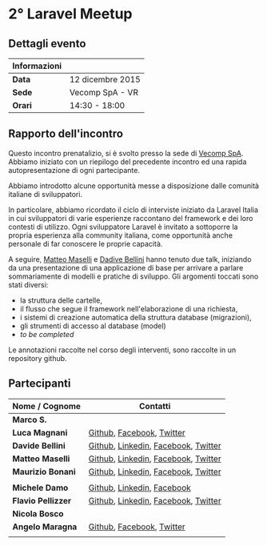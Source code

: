 
# 2° Laravel Meetup

## Dettagli evento

| Informazioni |                  |
| -------------|------------------|
| **Data**     | 12 dicembre 2015 |
| **Sede**     | Vecomp SpA - VR  |
| **Orari**    | 14:30 - 18:00    |

## Rapporto dell'incontro
Questo incontro prenatalizio, si è svolto presso la sede di [Vecomp SpA](http://www.vecomp.it). Abbiamo iniziato con un riepilogo del precedente incontro ed una rapida autopresentazione di ogni partecipante.

Abbiamo introdotto alcune opportunità messe a disposizione dalle comunità italiane di sviluppatori.

In particolare, abbiamo ricordato il ciclo di interviste iniziato da Laravel Italia in cui sviluppatori di varie esperienze raccontano del framework e dei loro contesti di utilizzo. Ogni sviluppatore Laravel è invitato a sottoporre la propria esperienza alla community italiana, come opportunità anche personale di far conoscere le proprie capacità. 

A seguire, [Matteo Maselli](https://github.com/daack) e [Dadive Bellini](https://github.com/billmn) hanno tenuto due talk, iniziando da una presentazione di una applicazione di base per arrivare a parlare sommariamente di modelli e pratiche di sviluppo.
Gli argomenti toccati sono stati diversi: 
- la struttura delle cartelle, 
- il flusso che segue il framework nell'elaborazione di una richiesta, 
- i sistemi di creazione automatica della struttura database (migrazioni), 
- gli strumenti di accesso al database (model)
- _to be completed_



Le annotazioni raccolte nel corso degli interventi, sono raccolte in un repository github.



## Partecipanti

| Nome / Cognome       | Contatti         |
| ---------------------|------------------|
| **Marco S.**         |                  |
| **Luca Magnani**     | [Github](https://github.com/themagnifico), [Facebook](https://www.facebook.com/luke.laravel), [Twitter](https://twitter.com/LukeLaravel) |
| **Davide Bellini**   | [Github](https://github.com/billmn), [Linkedin](https://it.linkedin.com/in/davide-bellini-4755973b), [Facebook](https://www.facebook.com/billmn83), [Twitter](https://twitter.com/billmn) |
| **Matteo Maselli**   | [Github](https://github.com/daack), [Linkedin](https://it.linkedin.com/in/matteo-maselli-4349766b), [Facebook](https://www.facebook.com/matteo.maselli), [Twitter](https://twitter.com/daack) |
| **Maurizio Bonani**  | [Github](https://github.com/mauricius), [Linkedin](https://it.linkedin.com/in/maurizio-bonani-4958a955), [Facebook](https://www.facebook.com/maurizio.bonani), [Twitter](https://twitter.com/MaurizioBonani) |
|                      |                  |
| **Michele Damo**     | [Github](https://github.com/michelew3design), [Linkedin](https://www.linkedin.com/in/michele-damo-277146a1), [Facebook](https://www.facebook.com/michi.damo) |
| **Flavio Pellizzer** | [Github](https://github.com/flavioski), [Linkedin](https://it.linkedin.com/in/flavio-pellizzer-63b9125), [Facebook](https://www.facebook.com/yBNJ8nofexbm9f5zeAQ), [Twitter](https://twitter.com/FlaPellizzer) |
| **Nicola Bosco**     |                  |
| **Angelo Maragna**   | [Github](https://github.com/angelomaragna), [Facebook](https://www.facebook.com/ngitaly), [Twitter](https://twitter.com/2ndAngyel) |
|                      |                  |








